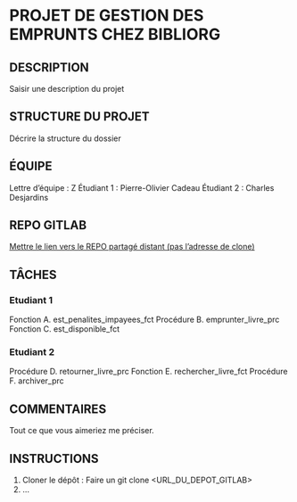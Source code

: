 # PROJET DE GESTION DES EMPRUNTS CHEZ BIBLIORG
## DESCRIPTION
Saisir une description du projet

## STRUCTURE DU PROJET
Décrire la structure du dossier

## ÉQUIPE
Lettre d’équipe : Z
Étudiant 1 : Pierre-Olivier Cadeau
Étudiant 2 : Charles Desjardins

## REPO GITLAB
[Mettre le lien vers le REPO partagé distant (pas l’adresse de clone)](https://gitlab.com/fx-garneau/a24-07e-tp2a-desjardinscharles_cadeaupierreolivier)

## TÂCHES
### Etudiant 1
Fonction A. est_penalites_impayees_fct 
Procédure B. emprunter_livre_prc
Fonction C. est_disponible_fct

### Etudiant 2
Procédure D. retourner_livre_prc 
Fonction E. rechercher_livre_fct 
Procédure F. archiver_prc 

## COMMENTAIRES
Tout ce que vous aimeriez me préciser.

## INSTRUCTIONS
1.	Cloner le dépôt :
Faire un git clone <URL_DU_DEPOT_GITLAB>
2.	…
